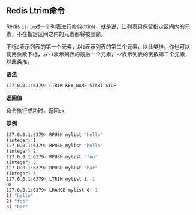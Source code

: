 ## Redis Ltrim命令

Redis `Ltrim`对一个列表进行修剪(trim)，就是说，让列表只保留指定区间内的元素，不在指定区间之内的元素都将被删除。

下标`0`表示列表的第一个元素，以`1`表示列表的第二个元素，以此类推。你也可以使用负数下标，以`-1`表示列表的最后一个元素，`-2`表示列表的倒数第二个元素，以此类推。

**语法**

```bash
127.0.0.1:6379> LTRIM KEY_NAME START STOP
```

**返回值**

命令执行成功时，返回`ok`

**示例**

```bash
127.0.0.1:6379> RPUSH mylist "hello"
(integer) 1
127.0.0.1:6379> RPUSH mylist "hello"
(integer) 2
127.0.0.1:6379> RPUSH mylist "foo"
(integer) 3
127.0.0.1:6379> RPUSH mylist "bar"
(integer) 4
127.0.0.1:6379> LTRIM mylist 1 -1
OK
127.0.0.1:6379> LRANGE mylist 0 -1
1) "hello"
2) "foo"
3) "bar"
```
